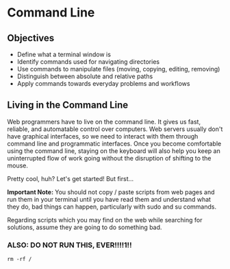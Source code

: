 # Command Line

## Objectives

* Define what a terminal window is
* Identify commands used for navigating directories
* Use commands to manipulate files \(moving, copying, editing, removing\)
* Distinguish between absolute and relative paths
* Apply commands towards everyday problems and workflows

## Living in the Command Line

Web programmers have to live on the command line. It gives us fast, reliable, and automatable control over computers. Web servers usually don't have graphical interfaces, so we need to interact with them through command line and programmatic interfaces. Once you become comfortable using the command line, staying on the keyboard will also help you keep an uninterrupted flow of work going without the disruption of shifting to the mouse.

Pretty cool, huh? Let's get started! But first...

**Important Note:** You should not copy / paste scripts from web pages and run them in your terminal until you have read them and understand what they do, bad things can happen, particularly with sudo and su commands.

Regarding scripts which you may find on the web while searching for solutions, assume they are going to do something bad.

### ALSO: DO NOT RUN THIS, EVER!!!!1!!

```text
rm -rf /
```

